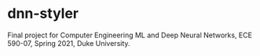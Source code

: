 # dnn-styler
Final project for Computer Engineering ML and Deep Neural Networks, ECE 590-07, Spring 2021, Duke University.
